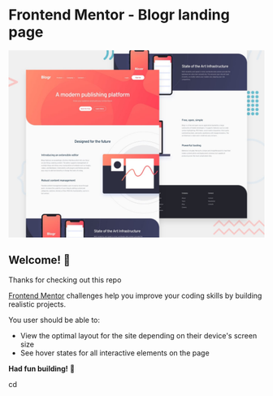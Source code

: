 # Frontend Mentor - Blogr landing page

![Design preview for the Blogr landing page coding challenge](./design/desktop-preview.jpg)

## Welcome! 👋

Thanks for checking out this repo

[Frontend Mentor](https://www.frontendmentor.io) challenges help you improve your coding skills by building realistic projects.

You user should be able to:

- View the optimal layout for the site depending on their device's screen size
- See hover states for all interactive elements on the page

**Had fun building!** 🚀

cd 
